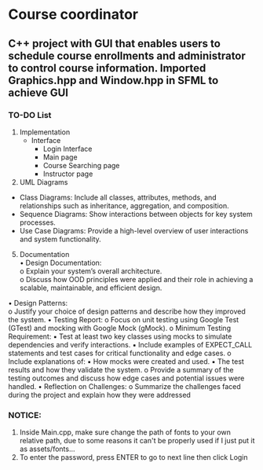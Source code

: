 # Course coordinator 
## C++ project with GUI that enables users to schedule course enrollments and administrator to control course information. Imported Graphics.hpp and Window.hpp in SFML to achieve GUI
### TO-DO List
1. Implementation  
   - Interface
     - Login Interface
     - Main page
     - Course Searching page
     - Instructor page
3. UML Diagrams
- Class Diagrams: Include all classes, attributes, methods, and relationships such as inheritance, aggregation, and composition.  
- Sequence Diagrams: Show interactions between objects for key system processes.  
- Use Case Diagrams: Provide a high-level overview of user interactions and system functionality.

5. Documentation  
• Design Documentation:  
   o Explain your system’s overall architecture.  
   o Discuss how OOD principles were applied and their role in achieving a scalable, maintainable, and efficient design.
   
• Design Patterns:  
o Justify your choice of design patterns and describe how they improved the
system.
• Testing Report:
o Focus on unit testing using Google Test (GTest) and mocking with Google
Mock (gMock).
o Minimum Testing Requirement:
▪ Test at least two key classes using mocks to simulate dependencies and
verify interactions.
▪ Include examples of EXPECT_CALL statements and test cases for critical
functionality and edge cases.
o Include explanations of:
▪ How mocks were created and used.
▪ The test results and how they validate the system.
o Provide a summary of the testing outcomes and discuss how edge cases and
potential issues were handled.
• Reflection on Challenges:
o Summarize the challenges faced during the project and explain how they were
addressed

### NOTICE: 
1. Inside Main.cpp, make sure change the path of fonts to your own relative path, due to some reasons it can't be properly used if I just put it as assets/fonts...
2. To enter the password, press ENTER to go to next line then click Login
